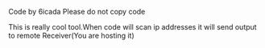 Code by 6icada
Please do not copy code

This is really cool tool.When code will scan ip addresses it will send output to remote Receiver(You are hosting it)
